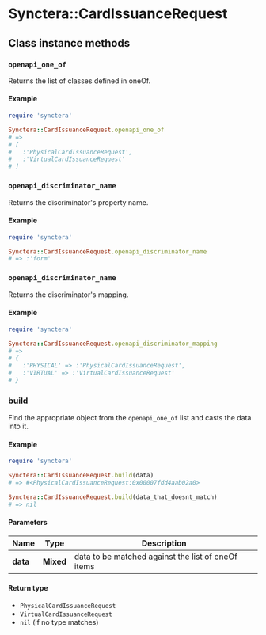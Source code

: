 # Synctera::CardIssuanceRequest

## Class instance methods

### `openapi_one_of`

Returns the list of classes defined in oneOf.

#### Example

```ruby
require 'synctera'

Synctera::CardIssuanceRequest.openapi_one_of
# =>
# [
#   :'PhysicalCardIssuanceRequest',
#   :'VirtualCardIssuanceRequest'
# ]
```

### `openapi_discriminator_name`

Returns the discriminator's property name.

#### Example

```ruby
require 'synctera'

Synctera::CardIssuanceRequest.openapi_discriminator_name
# => :'form'
```

### `openapi_discriminator_name`

Returns the discriminator's mapping.

#### Example

```ruby
require 'synctera'

Synctera::CardIssuanceRequest.openapi_discriminator_mapping
# =>
# {
#   :'PHYSICAL' => :'PhysicalCardIssuanceRequest',
#   :'VIRTUAL' => :'VirtualCardIssuanceRequest'
# }
```

### build

Find the appropriate object from the `openapi_one_of` list and casts the data into it.

#### Example

```ruby
require 'synctera'

Synctera::CardIssuanceRequest.build(data)
# => #<PhysicalCardIssuanceRequest:0x00007fdd4aab02a0>

Synctera::CardIssuanceRequest.build(data_that_doesnt_match)
# => nil
```

#### Parameters

| Name | Type | Description |
| ---- | ---- | ----------- |
| **data** | **Mixed** | data to be matched against the list of oneOf items |

#### Return type

- `PhysicalCardIssuanceRequest`
- `VirtualCardIssuanceRequest`
- `nil` (if no type matches)

